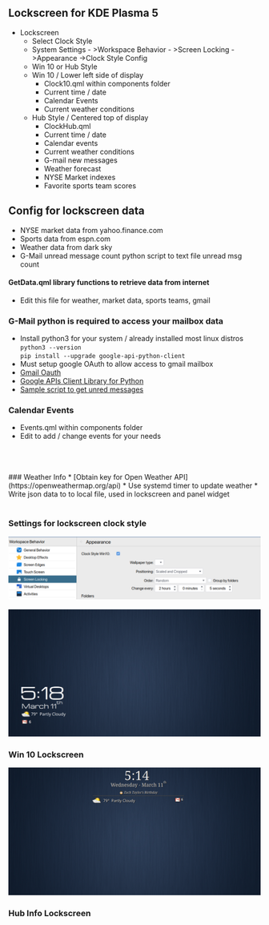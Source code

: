 
## Lockscreen for KDE Plasma 5

* Lockscreen
    * Select Clock Style
    * System Settings - >Workspace Behavior - >Screen Locking ->Appearance ->Clock Style Config
    * Win 10 or Hub Style
    * Win 10 / Lower left side of display
        * Clock10.qml within components folder
        * Current time / date
        * Calendar Events
        * Current weather conditions
    * Hub Style / Centered top of display
        * ClockHub.qml
        * Current time / date
        * Calendar events
        * Current weather conditions
        * G-mail new messages
        * Weather forecast
        * NYSE Market indexes
        * Favorite sports team scores <br>

## Config for lockscreen data
* NYSE market data from yahoo.finance.com
* Sports data from espn.com
* Weather data from dark sky
* G-Mail unread message count python script to text file unread msg count

#### GetData.qml library functions to retrieve data from internet
* Edit this file for weather, market data, sports teams, gmail

### G-Mail python is required to access your mailbox data
* Install python3 for your system / already installed most linux distros <br>
`python3 --version` <br>
`pip install --upgrade google-api-python-client` <br>
* Must setup google OAuth to allow access to gmail mailbox
* [Gmail Oauth](https://developers.google.com/gmail/api/quickstart/python) <br>
* [Google APIs Client Library for Python](https://googleapis.github.io/google-api-python-client/docs/) <br>
* [Sample script to get unred messages](https://github.com/akora/gmail-message-counter-python) <br>

### Calendar Events
* Events.qml within components folder
* Edit to add / change events for your needs
<br>
<br>
<br>
### Weather Info
* [Obtain key for Open Weather API](https://openweathermap.org/api)
* Use systemd timer to update weather
* Write json data to to local file, used in lockscreen and panel widget
<br>
<br>

### Settings for lockscreen clock style

<picture>
  <img alt="OWM" src="lockscreenSettings.png" width="512">
</picture> <br>
<br>

<picture>
  <img alt="OWM" src="lockscreen-win10.png" width="512">
</picture>

### Win 10 Lockscreen <br>

<picture>
  <img alt="OWM" src="lockscreen.png" width="512">
</picture>

### Hub Info Lockscreen <br>
